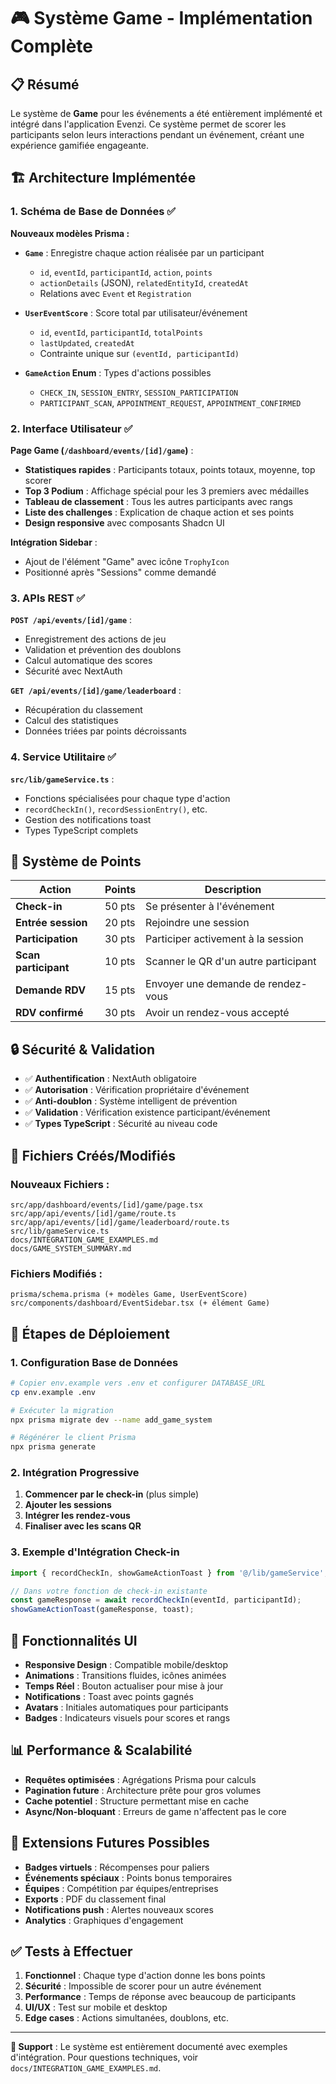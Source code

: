 # 🎮 Système Game - Implémentation Complète

## 📋 Résumé

Le système de **Game** pour les événements a été entièrement implémenté et intégré dans l'application Evenzi. Ce système permet de scorer les participants selon leurs interactions pendant un événement, créant une expérience gamifiée engageante.

## 🏗️ Architecture Implémentée

### 1. **Schéma de Base de Données** ✅

**Nouveaux modèles Prisma :**

- **`Game`** : Enregistre chaque action réalisée par un participant
  - `id`, `eventId`, `participantId`, `action`, `points`
  - `actionDetails` (JSON), `relatedEntityId`, `createdAt`
  - Relations avec `Event` et `Registration`

- **`UserEventScore`** : Score total par utilisateur/événement
  - `id`, `eventId`, `participantId`, `totalPoints`
  - `lastUpdated`, `createdAt`
  - Contrainte unique sur `(eventId, participantId)`

- **`GameAction` Enum** : Types d'actions possibles
  - `CHECK_IN`, `SESSION_ENTRY`, `SESSION_PARTICIPATION`
  - `PARTICIPANT_SCAN`, `APPOINTMENT_REQUEST`, `APPOINTMENT_CONFIRMED`

### 2. **Interface Utilisateur** ✅

**Page Game (`/dashboard/events/[id]/game`)** :
- **Statistiques rapides** : Participants totaux, points totaux, moyenne, top scorer
- **Top 3 Podium** : Affichage spécial pour les 3 premiers avec médailles
- **Tableau de classement** : Tous les autres participants avec rangs
- **Liste des challenges** : Explication de chaque action et ses points
- **Design responsive** avec composants Shadcn UI

**Intégration Sidebar** :
- Ajout de l'élément "Game" avec icône `TrophyIcon`
- Positionné après "Sessions" comme demandé

### 3. **APIs REST** ✅

**`POST /api/events/[id]/game`** :
- Enregistrement des actions de jeu
- Validation et prévention des doublons
- Calcul automatique des scores
- Sécurité avec NextAuth

**`GET /api/events/[id]/game/leaderboard`** :
- Récupération du classement
- Calcul des statistiques
- Données triées par points décroissants

### 4. **Service Utilitaire** ✅

**`src/lib/gameService.ts`** :
- Fonctions spécialisées pour chaque type d'action
- `recordCheckIn()`, `recordSessionEntry()`, etc.
- Gestion des notifications toast
- Types TypeScript complets

## 🎯 Système de Points

| Action | Points | Description |
|--------|--------|-------------|
| **Check-in** | 50 pts | Se présenter à l'événement |
| **Entrée session** | 20 pts | Rejoindre une session |
| **Participation** | 30 pts | Participer activement à la session |
| **Scan participant** | 10 pts | Scanner le QR d'un autre participant |
| **Demande RDV** | 15 pts | Envoyer une demande de rendez-vous |
| **RDV confirmé** | 30 pts | Avoir un rendez-vous accepté |

## 🔒 Sécurité & Validation

- ✅ **Authentification** : NextAuth obligatoire
- ✅ **Autorisation** : Vérification propriétaire d'événement
- ✅ **Anti-doublon** : Système intelligent de prévention
- ✅ **Validation** : Vérification existence participant/événement
- ✅ **Types TypeScript** : Sécurité au niveau code

## 📁 Fichiers Créés/Modifiés

### Nouveaux Fichiers :
```
src/app/dashboard/events/[id]/game/page.tsx
src/app/api/events/[id]/game/route.ts
src/app/api/events/[id]/game/leaderboard/route.ts
src/lib/gameService.ts
docs/INTEGRATION_GAME_EXAMPLES.md
docs/GAME_SYSTEM_SUMMARY.md
```

### Fichiers Modifiés :
```
prisma/schema.prisma (+ modèles Game, UserEventScore)
src/components/dashboard/EventSidebar.tsx (+ élément Game)
```

## 🚀 Étapes de Déploiement

### 1. Configuration Base de Données
```bash
# Copier env.example vers .env et configurer DATABASE_URL
cp env.example .env

# Exécuter la migration
npx prisma migrate dev --name add_game_system

# Régénérer le client Prisma
npx prisma generate
```

### 2. Intégration Progressive
1. **Commencer par le check-in** (plus simple)
2. **Ajouter les sessions** 
3. **Intégrer les rendez-vous**
4. **Finaliser avec les scans QR**

### 3. Exemple d'Intégration Check-in
```typescript
import { recordCheckIn, showGameActionToast } from '@/lib/gameService';

// Dans votre fonction de check-in existante
const gameResponse = await recordCheckIn(eventId, participantId);
showGameActionToast(gameResponse, toast);
```

## 🎨 Fonctionnalités UI

- **Responsive Design** : Compatible mobile/desktop
- **Animations** : Transitions fluides, icônes animées
- **Temps Réel** : Bouton actualiser pour mise à jour
- **Notifications** : Toast avec points gagnés
- **Avatars** : Initiales automatiques pour participants
- **Badges** : Indicateurs visuels pour scores et rangs

## 📊 Performance & Scalabilité

- **Requêtes optimisées** : Agrégations Prisma pour calculs
- **Pagination future** : Architecture prête pour gros volumes
- **Cache potentiel** : Structure permettant mise en cache
- **Async/Non-bloquant** : Erreurs de game n'affectent pas le core

## 🔮 Extensions Futures Possibles

- **Badges virtuels** : Récompenses pour paliers
- **Événements spéciaux** : Points bonus temporaires
- **Équipes** : Compétition par équipes/entreprises
- **Exports** : PDF du classement final
- **Notifications push** : Alertes nouveaux scores
- **Analytics** : Graphiques d'engagement

## ✅ Tests à Effectuer

1. **Fonctionnel** : Chaque type d'action donne les bons points
2. **Sécurité** : Impossible de scorer pour un autre événement
3. **Performance** : Temps de réponse avec beaucoup de participants
4. **UI/UX** : Test sur mobile et desktop
5. **Edge cases** : Actions simultanées, doublons, etc.

---

**📧 Support** : Le système est entièrement documenté avec exemples d'intégration. Pour questions techniques, voir `docs/INTEGRATION_GAME_EXAMPLES.md`. 